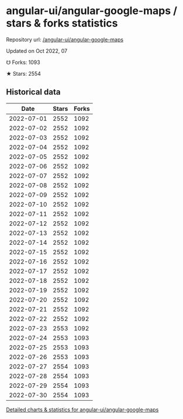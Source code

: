 # angular-ui/angular-google-maps / stars & forks statistics

Repository url: [/angular-ui/angular-google-maps](https://github.com/angular-ui/angular-google-maps)

Updated on Oct 2022, 07

☋ Forks: 1093

★ Stars: 2554

## Historical data
| Date | Stars | Forks |
|------|-------|-------|
| 2022-07-01 | 2552 | 1092 | 
| 2022-07-02 | 2552 | 1092 | 
| 2022-07-03 | 2552 | 1092 | 
| 2022-07-04 | 2552 | 1092 | 
| 2022-07-05 | 2552 | 1092 | 
| 2022-07-06 | 2552 | 1092 | 
| 2022-07-07 | 2552 | 1092 | 
| 2022-07-08 | 2552 | 1092 | 
| 2022-07-09 | 2552 | 1092 | 
| 2022-07-10 | 2552 | 1092 | 
| 2022-07-11 | 2552 | 1092 | 
| 2022-07-12 | 2552 | 1092 | 
| 2022-07-13 | 2552 | 1092 | 
| 2022-07-14 | 2552 | 1092 | 
| 2022-07-15 | 2552 | 1092 | 
| 2022-07-16 | 2552 | 1092 | 
| 2022-07-17 | 2552 | 1092 | 
| 2022-07-18 | 2552 | 1092 | 
| 2022-07-19 | 2552 | 1092 | 
| 2022-07-20 | 2552 | 1092 | 
| 2022-07-21 | 2552 | 1092 | 
| 2022-07-22 | 2552 | 1092 | 
| 2022-07-23 | 2553 | 1092 | 
| 2022-07-24 | 2553 | 1093 | 
| 2022-07-25 | 2553 | 1093 | 
| 2022-07-26 | 2553 | 1093 | 
| 2022-07-27 | 2554 | 1093 | 
| 2022-07-28 | 2554 | 1093 | 
| 2022-07-29 | 2554 | 1093 | 
| 2022-07-30 | 2554 | 1093 | 


[Detailed charts & statistics for angular-ui/angular-google-maps](https://reviewgithub.com/rep/angular-ui/angular-google-maps)
